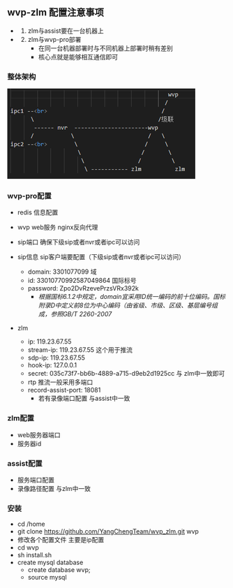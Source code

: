 ## wvp-zlm 配置注意事项

- 1. zlm与assist要在一台机器上
- 2. zlm与wvp-pro部署
     - 在同一台机器部署时与不同机器上部署时稍有差别
     - 核心点就是能够相互通信即可


### 整体架构

![架构图](arch.png)



### wvp-pro配置

- redis          信息配置
- wvp web服务    nginx反向代理
- sip端口  确保下级sip或者nvr或者ipc可以访问
- sip信息 sip客户端要配置（下级sip或者nvr或者ipc可以访问）
    - domain: 3301077099 域 
    - id: 33010770992587049864 国际标号
    - password: Zpo2DvRzevePrzsVRx392k
        - *根据国标6.1.2中规定，domain宜采用ID统一编码的前十位编码。国标附录D中定义前8位为中心编码（由省级、市级、区级、基层编号组成，参照GB/T 2260-2007*


- zlm    
    - ip:  119.23.67.55
    - stream-ip:  119.23.67.55 这个用于推流
    - sdp-ip:  119.23.67.55 
    - hook-ip: 127.0.0.1 
    - secret: 035c73f7-bb6b-4889-a715-d9eb2d1925cc 与 zlm中一致即可 
    - rtp 推流一般采用多端口
    - record-assist-port: 18081
      - 若有录像端口配置 与assist中一致

### zlm配置

- web服务器端口  
- 服务器id 


### assist配置

- 服务端口配置
- 录像路径配置 与zlm中一致


### 安装

- cd  /home
- git clone https://github.com/YangChengTeam/wvp_zlm.git wvp
- 修改各个配置文件 主要是ip配置
- cd wvp
- sh install.sh
- create mysql database
  - create database wvp;
  - source mysql 
